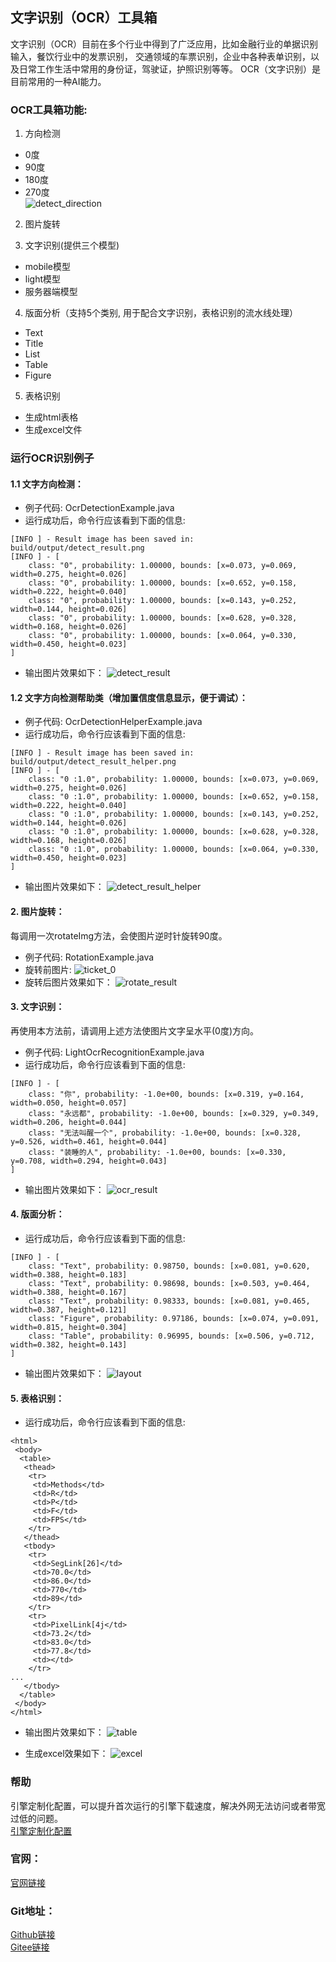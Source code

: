 ## 文字识别（OCR）工具箱
文字识别（OCR）目前在多个行业中得到了广泛应用，比如金融行业的单据识别输入，餐饮行业中的发票识别，
交通领域的车票识别，企业中各种表单识别，以及日常工作生活中常用的身份证，驾驶证，护照识别等等。
OCR（文字识别）是目前常用的一种AI能力。

### OCR工具箱功能:
1. 方向检测   
- 0度   
- 90度   
- 180度   
- 270度   
![detect_direction](https://aias-home.oss-cn-beijing.aliyuncs.com/AIAS/OCR/images/detect_direction.png)

2. 图片旋转

3. 文字识别(提供三个模型)
- mobile模型   
- light模型   
- 服务器端模型 
  
4. 版面分析（支持5个类别, 用于配合文字识别，表格识别的流水线处理）
- Text
- Title
- List
- Table
- Figure

5. 表格识别
- 生成html表格
- 生成excel文件


### 运行OCR识别例子
#### 1.1 文字方向检测：
- 例子代码: OcrDetectionExample.java    
- 运行成功后，命令行应该看到下面的信息:
```text
[INFO ] - Result image has been saved in: build/output/detect_result.png
[INFO ] - [
	class: "0", probability: 1.00000, bounds: [x=0.073, y=0.069, width=0.275, height=0.026]
	class: "0", probability: 1.00000, bounds: [x=0.652, y=0.158, width=0.222, height=0.040]
	class: "0", probability: 1.00000, bounds: [x=0.143, y=0.252, width=0.144, height=0.026]
	class: "0", probability: 1.00000, bounds: [x=0.628, y=0.328, width=0.168, height=0.026]
	class: "0", probability: 1.00000, bounds: [x=0.064, y=0.330, width=0.450, height=0.023]
]
```
- 输出图片效果如下：
![detect_result](https://aias-home.oss-cn-beijing.aliyuncs.com/AIAS/OCR/images/detect_result.png)

#### 1.2 文字方向检测帮助类（增加置信度信息显示，便于调试）：
- 例子代码: OcrDetectionHelperExample.java 
- 运行成功后，命令行应该看到下面的信息:
```text
[INFO ] - Result image has been saved in: build/output/detect_result_helper.png
[INFO ] - [
	class: "0 :1.0", probability: 1.00000, bounds: [x=0.073, y=0.069, width=0.275, height=0.026]
	class: "0 :1.0", probability: 1.00000, bounds: [x=0.652, y=0.158, width=0.222, height=0.040]
	class: "0 :1.0", probability: 1.00000, bounds: [x=0.143, y=0.252, width=0.144, height=0.026]
	class: "0 :1.0", probability: 1.00000, bounds: [x=0.628, y=0.328, width=0.168, height=0.026]
	class: "0 :1.0", probability: 1.00000, bounds: [x=0.064, y=0.330, width=0.450, height=0.023]
]
```
- 输出图片效果如下：
![detect_result_helper](https://aias-home.oss-cn-beijing.aliyuncs.com/AIAS/OCR/images/detect_result_helper.png)

#### 2. 图片旋转：
每调用一次rotateImg方法，会使图片逆时针旋转90度。
- 例子代码: RotationExample.java 
- 旋转前图片:
![ticket_0](https://aias-home.oss-cn-beijing.aliyuncs.com/AIAS/OCR/images/ticket_0.png)
- 旋转后图片效果如下：
![rotate_result](https://aias-home.oss-cn-beijing.aliyuncs.com/AIAS/OCR/images/rotate_result.png)

#### 3. 文字识别：
再使用本方法前，请调用上述方法使图片文字呈水平(0度)方向。  
- 例子代码: LightOcrRecognitionExample.java  
- 运行成功后，命令行应该看到下面的信息:
```text
[INFO ] - [
	class: "你", probability: -1.0e+00, bounds: [x=0.319, y=0.164, width=0.050, height=0.057]
	class: "永远都", probability: -1.0e+00, bounds: [x=0.329, y=0.349, width=0.206, height=0.044]
	class: "无法叫醒一个", probability: -1.0e+00, bounds: [x=0.328, y=0.526, width=0.461, height=0.044]
	class: "装睡的人", probability: -1.0e+00, bounds: [x=0.330, y=0.708, width=0.294, height=0.043]
]
```
- 输出图片效果如下：
![ocr_result](https://aias-home.oss-cn-beijing.aliyuncs.com/AIAS/OCR/images/ocr_result.png)

#### 4. 版面分析：
- 运行成功后，命令行应该看到下面的信息:
```text
[INFO ] - [
	class: "Text", probability: 0.98750, bounds: [x=0.081, y=0.620, width=0.388, height=0.183]
	class: "Text", probability: 0.98698, bounds: [x=0.503, y=0.464, width=0.388, height=0.167]
	class: "Text", probability: 0.98333, bounds: [x=0.081, y=0.465, width=0.387, height=0.121]
	class: "Figure", probability: 0.97186, bounds: [x=0.074, y=0.091, width=0.815, height=0.304]
	class: "Table", probability: 0.96995, bounds: [x=0.506, y=0.712, width=0.382, height=0.143]
]
```
- 输出图片效果如下：
![layout](https://aias-home.oss-cn-beijing.aliyuncs.com/AIAS/OCR/images/layout_detect_result.jpeg)

#### 5. 表格识别：
- 运行成功后，命令行应该看到下面的信息:
```text
<html>
 <body>
  <table>
   <thead>
    <tr>
     <td>Methods</td>
     <td>R</td>
     <td>P</td>
     <td>F</td>
     <td>FPS</td>
    </tr>
   </thead>
   <tbody>
    <tr>
     <td>SegLink[26]</td>
     <td>70.0</td>
     <td>86.0</td>
     <td>770</td>
     <td>89</td>
    </tr>
    <tr>
     <td>PixelLink[4j</td>
     <td>73.2</td>
     <td>83.0</td>
     <td>77.8</td>
     <td></td>
    </tr>
...
   </tbody>
  </table> 
 </body>
</html>
```

- 输出图片效果如下：
![table](https://aias-home.oss-cn-beijing.aliyuncs.com/AIAS/OCR/images/table.jpeg)

- 生成excel效果如下：
![excel](https://aias-home.oss-cn-beijing.aliyuncs.com/AIAS/OCR/images/excel.jpeg)

### 帮助 
引擎定制化配置，可以提升首次运行的引擎下载速度，解决外网无法访问或者带宽过低的问题。         
[引擎定制化配置](http://aias.top/engine_cpu.html)

### 官网：
[官网链接](http://www.aias.top/)

### Git地址：   
[Github链接](https://github.com/mymagicpower/AIAS)    
[Gitee链接](https://gitee.com/mymagicpower/AIAS)   